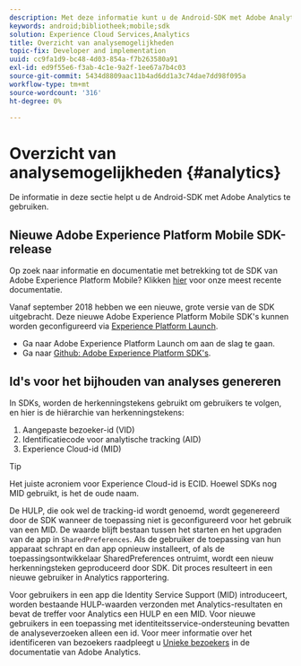 ```yaml
---
description: Met deze informatie kunt u de Android-SDK met Adobe Analytics gebruiken.
keywords: android;bibliotheek;mobile;sdk
solution: Experience Cloud Services,Analytics
title: Overzicht van analysemogelijkheden
topic-fix: Developer and implementation
uuid: cc9fa1d9-bc48-4d03-854a-f7b263580a91
exl-id: ed9f55e6-f3ab-4c1e-9a2f-1ee67a7b4c03
source-git-commit: 5434d8809aac11b4ad6dd1a3c74dae7dd98f095a
workflow-type: tm+mt
source-wordcount: '316'
ht-degree: 0%

---
```


# Overzicht van analysemogelijkheden {#analytics}

De informatie in deze sectie helpt u de Android-SDK met Adobe Analytics te gebruiken.

## Nieuwe Adobe Experience Platform Mobile SDK-release

Op zoek naar informatie en documentatie met betrekking tot de SDK van Adobe Experience Platform Mobile? Klikken [hier](https://aep-sdks.gitbook.io/docs/) voor onze meest recente documentatie.

Vanaf september 2018 hebben we een nieuwe, grote versie van de SDK uitgebracht. Deze nieuwe Adobe Experience Platform Mobile SDK&#39;s kunnen worden geconfigureerd via [Experience Platform Launch](https://www.adobe.com/experience-platform/launch.html).

* Ga naar Adobe Experience Platform Launch om aan de slag te gaan.
* Ga naar [Github: Adobe Experience Platform SDK&#39;s](https://github.com/Adobe-Marketing-Cloud/acp-sdks).

## Id&#39;s voor het bijhouden van analyses genereren

In SDKs, worden de herkenningstekens gebruikt om gebruikers te volgen, en hier is de hiërarchie van herkenningstekens:

1. Aangepaste bezoeker-id (VID)
1. Identificatiecode voor analytische tracking (AID)
1. Experience Cloud-id (MID)

>[!TIP]
>
>Het juiste acroniem voor Experience Cloud-id is ECID. Hoewel SDKs nog MID gebruikt, is het de oude naam.

De HULP, die ook wel de tracking-id wordt genoemd, wordt gegenereerd door de SDK wanneer de toepassing niet is geconfigureerd voor het gebruik van een MID. De waarde blijft bestaan tussen het starten en het upgraden van de app in `SharedPreferences`. Als de gebruiker de toepassing van hun apparaat schrapt en dan app opnieuw installeert, of als de toepassingsontwikkelaar SharedPreferences ontruimt, wordt een nieuw herkenningsteken geproduceerd door SDK. Dit proces resulteert in een nieuwe gebruiker in Analytics rapportering.

Voor gebruikers in een app die Identity Service Support (MID) introduceert, worden bestaande HULP-waarden verzonden met Analytics-resultaten en bevat de treffer voor Analytics een HULP en een MID. Voor nieuwe gebruikers in een toepassing met identiteitsservice-ondersteuning bevatten de analyseverzoeken alleen een id. Voor meer informatie over het identificeren van bezoekers raadpleegt u [Unieke bezoekers](https://experienceleague.adobe.com/docs/analytics/components/metrics/unique-visitors.html) in de documentatie van Adobe Analytics.
